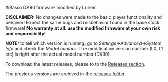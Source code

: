 #iBasso DX90 firmware modified by Lurker

**DISCLAIMER:** No changes were made to the basic player functionality and behavior! Expect the same bugs and misbehavior found in the base stock firmware! **No warranty at all: use the modified firmware at your own risk and responsibility!**

**NOTE:** to tell which version is running, go to _Settings_->_Advanced_->_System Info_ and check the _Model number_. The modification version number (L0, L1 etc) is right after the actual model number (DX90).

To download the latest releases, please to to the [Releases section](https://github.com/Lurker00/DX90-firmware/releases).

The previous versions are archived in the [releases folder](https://github.com/Lurker00/DX90-firmware/tree/master/release).


